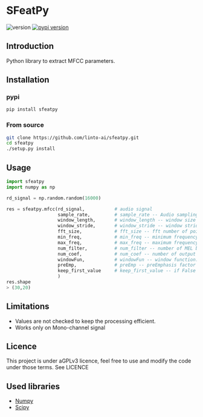 # SFeatPy
![version](https://img.shields.io/github/manifest-json/v/linto-ai/sfeatpy)   [![pypi version](https://img.shields.io/pypi/v/sfeatpy)](https://pypi.org/project/sfeatpy/)
## Introduction

Python library to extract MFCC parameters.

## Installation

### pypi

```bash
pip install sfeatpy
```

### From source

```bash
git clone https://github.com/linto-ai/sfeatpy.git
cd sfeatpy
./setup.py install
```

## Usage

```python
import sfeatpy
import numpy as np

rd_signal = np.random.random(16000)

res = sfeatpy.mfcc(rd_signal,           # audio signal
                   sample_rate,         # sample_rate -- Audio sampling rate (default 16000)  
                   window_length,       # window_length -- window size in sample (default 1024)  
                   window_stride,       # window_stride -- window stride in sample (default 512)  
                   fft_size,            # fft_size -- fft number of points (default 1024) 
                   min_freq,            # min_freq -- minimum frequency in hertz (default 20) 
                   max_freq,            # max_freq -- maximum frequency in hertz (default 7000) 
                   num_filter,          # num_filter -- number of MEL bins (default 40) 
                   num_coef,            # num_coef -- number of output coeficients (default 20) 
                   windowFun,           # windowFun -- window function: 0- None | 1- hamming (default 0) 
                   preEmp,              # preEmp -- preEmphasis factor ignored on None (default 0.97) 
                   keep_first_value     # keep_first_value -- if False discard first MFCC value (default False)
                   )
res.shape
> (30,20)

```

## Limitations

* Values are not checked to keep the processing efficient.
* Works only on Mono-channel signal

## Licence
This project is under aGPLv3 licence, feel free to use and modify the code under those terms.
See LICENCE

## Used libraries

* [Numpy](http://www.numpy.org/)
* [Scipy](https://github.com/tensorflow/tensorflow)
